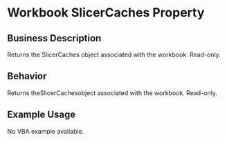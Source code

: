 # Workbook SlicerCaches Property

## Business Description
Returns the SlicerCaches object associated with the workbook. Read-only.

## Behavior
Returns theSlicerCachesobject associated with the workbook. Read-only.

## Example Usage
No VBA example available.